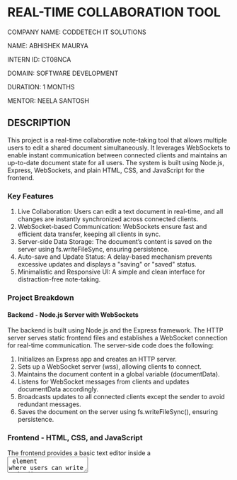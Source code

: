 # REAL-TIME COLLABORATION TOOL

COMPANY NAME: CODDETECH IT SOLUTIONS

NAME: ABHISHEK MAURYA

INTERN ID: CT08NCA

DOMAIN: SOFTWARE DEVELOPMENT

DURATION: 1 MONTHS

MENTOR: NEELA SANTOSH

## DESCRIPTION
This project is a real-time collaborative note-taking tool that allows multiple users to edit a shared document simultaneously. It leverages WebSockets to enable instant communication between connected clients and maintains an up-to-date document state for all users. The system is built using Node.js, Express, WebSockets, and plain HTML, CSS, and JavaScript for the frontend.

### Key Features
1. Live Collaboration: Users can edit a text document in real-time, and all changes are instantly synchronized across connected clients.
2. WebSocket-based Communication: WebSockets ensure fast and efficient data transfer, keeping all clients in sync.
3. Server-side Data Storage: The document’s content is saved on the server using fs.writeFileSync, ensuring persistence.
4. Auto-save and Update Status: A delay-based mechanism prevents excessive updates and displays a "saving" or "saved" status.
5. Minimalistic and Responsive UI: A simple and clean interface for distraction-free note-taking.
   
### Project Breakdown
#### Backend - Node.js Server with WebSockets
The backend is built using Node.js and the Express framework. The HTTP server serves static frontend files and establishes a WebSocket connection for real-time communication. The server-side code does the following:

1. Initializes an Express app and creates an HTTP server.
2. Sets up a WebSocket server (wss), allowing clients to connect.
3. Maintains the document content in a global variable (documentData).
4. Listens for WebSocket messages from clients and updates documentData accordingly.
5. Broadcasts updates to all connected clients except the sender to avoid redundant messages.
6. Saves the document on the server using fs.writeFileSync(), ensuring persistence.

### Frontend - HTML, CSS, and JavaScript
The frontend provides a basic text editor inside a <textarea> element where users can write and edit text. WebSockets handle real-time synchronization between clients.

#### Core Functionalities
1. Establishes a WebSocket connection to the server.
2. Listens for incoming updates and modifies the <textarea> content accordingly.
3. Sends user updates only after a short delay (debouncing) to optimize performance.
4. Displays update timestamps and save status for user clarity.

#### CSS for Styling
The tool is styled with modern and minimal design principles for a clean look. The editor is centered, has proper padding, and uses a readable font.

### How the System Works
User Access: When a user loads the webpage, a WebSocket connection is established.
Initial Document Load: The server sends the current document state to the newly connected user.
Real-time Updates: Any changes made in the textarea are sent to the server, which updates documentData and broadcasts the changes to all connected clients.
Auto-save: Changes are periodically saved to document.txt, ensuring persistent storage.

### Future Enhancements
1. User Authentication – Add logins to track individual contributions.
2. Multi-document Support – Enable users to create and switch between multiple notes.
3. Rich Text Editor – Implement bold, italics, headings, and images for better note formatting.
4. Version Control – Maintain document history to revert changes if needed.
5. Cloud Storage – Store files in a database or cloud storage instead of a local file.

### Conclusion
This real-time collaborative note-taking tool is a lightweight and efficient way to work on shared documents. By leveraging WebSockets, it provides a seamless editing experience, ensuring that changes are instantly reflected across all users. The backend is simple yet effective, handling document updates and storage, while the frontend offers an intuitive and responsive interface.

This project serves as a foundation for more advanced collaborative applications, such as team-based document editing tools and real-time coding environments. 

## OUTPUT

![Image](https://github.com/user-attachments/assets/7cf30dfb-ca14-4cb2-81ab-93d5b4be3971)
